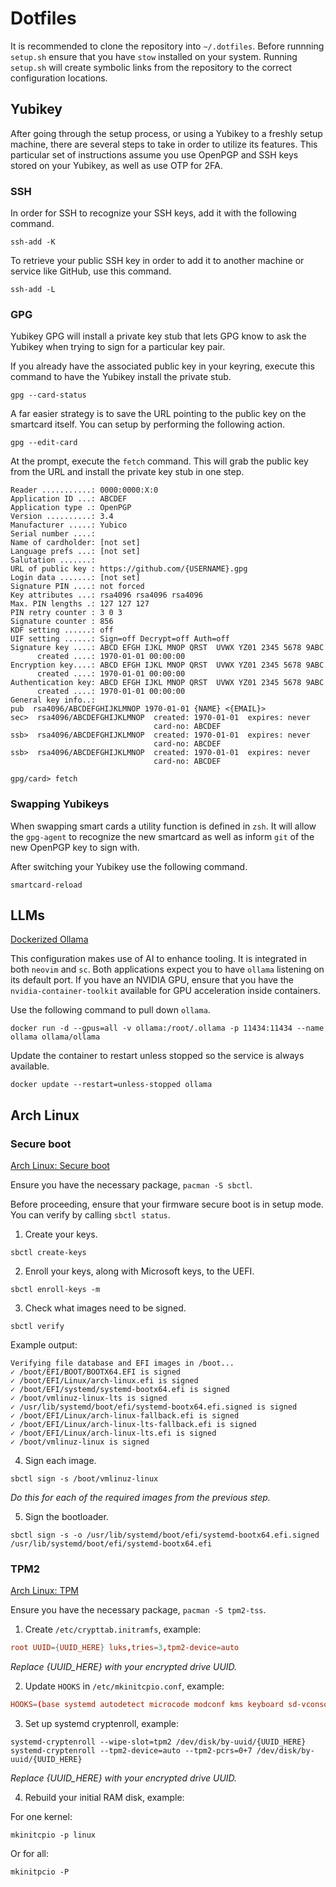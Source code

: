 # Dotfiles

It is recommended to clone the repository into `~/.dotfiles`.
Before runnning `setup.sh` ensure that you have `stow` installed on your system. Running `setup.sh` will create symbolic links from the repository to the correct configuration locations.

## Yubikey

After going through the setup process, or using a Yubikey to a freshly setup machine, there are several steps to take in order to utilize its features.
This particular set of instructions assume you use OpenPGP and SSH keys stored on your Yubikey, as well as use OTP for 2FA.

### SSH

In order for SSH to recognize your SSH keys, add it with the following command.
```console
ssh-add -K
```

To retrieve your public SSH key in order to add it to another machine or service like GitHub, use this command.
```console
ssh-add -L
```

### GPG

Yubikey GPG will install a private key stub that lets GPG know to ask the Yubikey when trying to sign for a particular key pair.

If you already have the associated public key in your keyring, execute this command to have the Yubikey install the private stub.
```console
gpg --card-status
```

A far easier strategy is to save the URL pointing to the public key on the smartcard itself. You can setup by performing the following action.
```console
gpg --edit-card
```

At the prompt, execute the `fetch` command. This will grab the public key from the URL and install the private key stub in one step.
```
Reader ...........: 0000:0000:X:0
Application ID ...: ABCDEF
Application type .: OpenPGP
Version ..........: 3.4
Manufacturer .....: Yubico
Serial number ....: 
Name of cardholder: [not set]
Language prefs ...: [not set]
Salutation .......: 
URL of public key : https://github.com/{USERNAME}.gpg
Login data .......: [not set]
Signature PIN ....: not forced
Key attributes ...: rsa4096 rsa4096 rsa4096
Max. PIN lengths .: 127 127 127
PIN retry counter : 3 0 3
Signature counter : 856
KDF setting ......: off
UIF setting ......: Sign=off Decrypt=off Auth=off
Signature key ....: ABCD EFGH IJKL MNOP QRST  UVWX YZ01 2345 5678 9ABC
      created ....: 1970-01-01 00:00:00
Encryption key....: ABCD EFGH IJKL MNOP QRST  UVWX YZ01 2345 5678 9ABC
      created ....: 1970-01-01 00:00:00
Authentication key: ABCD EFGH IJKL MNOP QRST  UVWX YZ01 2345 5678 9ABC
      created ....: 1970-01-01 00:00:00
General key info..: 
pub  rsa4096/ABCDEFGHIJKLMNOP 1970-01-01 {NAME} <{EMAIL}>
sec>  rsa4096/ABCDEFGHIJKLMNOP  created: 1970-01-01  expires: never     
                                card-no: ABCDEF
ssb>  rsa4096/ABCDEFGHIJKLMNOP  created: 1970-01-01  expires: never     
                                card-no: ABCDEF
ssb>  rsa4096/ABCDEFGHIJKLMNOP  created: 1970-01-01  expires: never     
                                card-no: ABCDEF

gpg/card> fetch
```

### Swapping Yubikeys

When swapping smart cards a utility function is defined in `zsh`. It will allow the `gpg-agent` to recognize the new smartcard as well as inform `git` of the new OpenPGP key to sign with.

After switching your Yubikey use the following command.
```console
smartcard-reload
```

## LLMs
[Dockerized Ollama](https://ollama.com/blog/ollama-is-now-available-as-an-official-docker-image)

This configuration makes use of AI to enhance tooling. It is integrated in both `neovim` and `sc`. Both applications expect you to have `ollama` listening on its default port. If you have an NVIDIA GPU, ensure that you have the `nvidia-container-toolkit` available for GPU acceleration inside containers.

Use the following command to pull down `ollama`.
```console
docker run -d --gpus=all -v ollama:/root/.ollama -p 11434:11434 --name ollama ollama/ollama
```

Update the container to restart unless stopped so the service is always available.
```console
docker update --restart=unless-stopped ollama
```

## Arch Linux

### Secure boot
[Arch Linux: Secure boot](https://wiki.archlinux.org/title/Unified_Extensible_Firmware_Interface/Secure_Boot)

Ensure you have the necessary package, `pacman -S sbctl`.

Before proceeding, ensure that your firmware secure boot is in setup mode.
You can verify by calling `sbctl status`.

1. Create your keys.
```console
sbctl create-keys
```

2. Enroll your keys, along with Microsoft keys, to the UEFI.
```console
sbctl enroll-keys -m
```

3. Check what images need to be signed.
```console
sbctl verify
```

Example output:
```console
Verifying file database and EFI images in /boot...
✓ /boot/EFI/BOOT/BOOTX64.EFI is signed
✓ /boot/EFI/Linux/arch-linux.efi is signed
✓ /boot/EFI/systemd/systemd-bootx64.efi is signed
✓ /boot/vmlinuz-linux-lts is signed
✓ /usr/lib/systemd/boot/efi/systemd-bootx64.efi.signed is signed
✓ /boot/EFI/Linux/arch-linux-fallback.efi is signed
✓ /boot/EFI/Linux/arch-linux-lts-fallback.efi is signed
✓ /boot/EFI/Linux/arch-linux-lts.efi is signed
✓ /boot/vmlinuz-linux is signed
```

4. Sign each image.
```console
sbctl sign -s /boot/vmlinuz-linux
```
_Do this for each of the required images from the previous step._

5. Sign the bootloader.
```console
sbctl sign -s -o /usr/lib/systemd/boot/efi/systemd-bootx64.efi.signed /usr/lib/systemd/boot/efi/systemd-bootx64.efi
```

### TPM2
[Arch Linux: TPM](https://wiki.archlinux.org/title/Trusted_Platform_Module)

Ensure you have the necessary package, `pacman -S tpm2-tss`.

1. Create `/etc/crypttab.initramfs`, example:

```conf
root UUID={UUID_HERE} luks,tries=3,tpm2-device=auto
```
_Replace {UUID_HERE} with your encrypted drive UUID._

2. Update `HOOKS` in `/etc/mkinitcpio.conf`, example:

```conf
HOOKS=(base systemd autodetect microcode modconf kms keyboard sd-vconsole sd-encrypt block filesystems fsck)
```

3. Set up systemd cryptenroll, example:

```console
systemd-cryptenroll --wipe-slot=tpm2 /dev/disk/by-uuid/{UUID_HERE}
systemd-cryptenroll --tpm2-device=auto --tpm2-pcrs=0+7 /dev/disk/by-uuid/{UUID_HERE}
```
_Replace {UUID_HERE} with your encrypted drive UUID._

4. Rebuild your initial RAM disk, example:

For one kernel:
```
mkinitcpio -p linux
```

Or for all:
```
mkinitpcio -P
````

